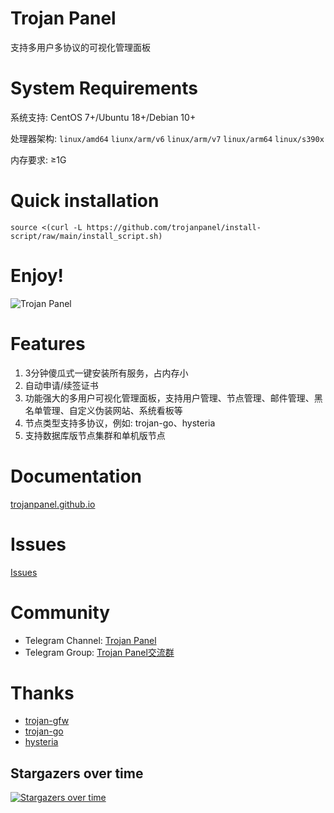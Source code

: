 # Trojan Panel

支持多用户多协议的可视化管理面板

# System Requirements

系统支持: CentOS 7+/Ubuntu 18+/Debian 10+

处理器架构: `linux/amd64` `liunx/arm/v6` `linux/arm/v7` `linux/arm64` `linux/s390x`

内存要求: ≥1G

# Quick installation

```shell
source <(curl -L https://github.com/trojanpanel/install-script/raw/main/install_script.sh)
```

# Enjoy!

![Trojan Panel](https://user-images.githubusercontent.com/46235235/173869031-c410e895-4299-46bf-bb7c-0434498fa2e2.png)

# Features

1. 3分钟傻瓜式一键安装所有服务，占内存小
2. 自动申请/续签证书
3. 功能强大的多用户可视化管理面板，支持用户管理、节点管理、邮件管理、黑名单管理、自定义伪装网站、系统看板等
4. 节点类型支持多协议，例如: trojan-go、hysteria
5. 支持数据库版节点集群和单机版节点

# Documentation

[trojanpanel.github.io](https://trojanpanel.github.io)

# Issues

[Issues](https://github.com/trojanpanel/install-script/issues)

# Community

- Telegram Channel: [Trojan Panel](https://t.me/TrojanPanel)
- Telegram Group: [Trojan Panel交流群](https://t.me/TrojanPanelGroup)

# Thanks

- [trojan-gfw](https://github.com/trojan-gfw/trojan)
- [trojan-go](https://github.com/p4gefau1t/trojan-go)
- [hysteria](https://github.com/HyNetwork/hysteria)

## Stargazers over time

[![Stargazers over time](https://starchart.cc/trojanpanel/install-script.svg)](https://github.com/trojanpanel/install-script)
